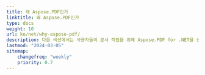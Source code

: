 ```yaml
---
title: 왜 Aspose.PDF인가
linktitle: 왜 Aspose.PDF인가
type: docs
weight: 10
url: ko/net/why-aspose-pdf/
description: 다음 섹션에서는 사용자들이 문서 작업을 위해 Aspose.PDF for .NET을 선택하는 이유에 대해 설명합니다.
lastmod: "2024-03-05"
sitemap:
    changefreq: "weekly"
    priority: 0.7
---
```

